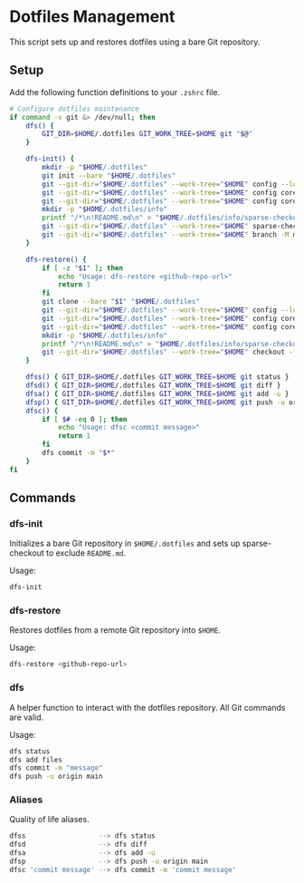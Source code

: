 # Dotfiles Management

This script sets up and restores dotfiles using a bare Git repository.

## Setup

Add the following function definitions to your `.zshrc` file.

```sh
# Configure dotfiles maintenance
if command -v git &> /dev/null; then
    dfs() {
        GIT_DIR=$HOME/.dotfiles GIT_WORK_TREE=$HOME git "$@"
    }

    dfs-init() {
        mkdir -p "$HOME/.dotfiles"
        git init --bare "$HOME/.dotfiles"
        git --git-dir="$HOME/.dotfiles" --work-tree="$HOME" config --local status.showUntrackedFiles no
        git --git-dir="$HOME/.dotfiles" --work-tree="$HOME" config core.sparseCheckout true
        git --git-dir="$HOME/.dotfiles" --work-tree="$HOME" config core.sparseCheckoutCone false
        mkdir -p "$HOME/.dotfiles/info"
        printf "/*\n!README.md\n" > "$HOME/.dotfiles/info/sparse-checkout"
        git --git-dir="$HOME/.dotfiles" --work-tree="$HOME" sparse-checkout reapply
        git --git-dir="$HOME/.dotfiles" --work-tree="$HOME" branch -M main
    }

    dfs-restore() {
        if [ -z "$1" ]; then
            echo "Usage: dfs-restore <github-repo-url>"
            return 1
        fi
        git clone --bare "$1" "$HOME/.dotfiles"
        git --git-dir="$HOME/.dotfiles" --work-tree="$HOME" config --local status.showUntrackedFiles no
        git --git-dir="$HOME/.dotfiles" --work-tree="$HOME" config core.sparseCheckout true
        git --git-dir="$HOME/.dotfiles" --work-tree="$HOME" config core.sparseCheckoutCone false
        mkdir -p "$HOME/.dotfiles/info"
        printf "/*\n!README.md\n" > "$HOME/.dotfiles/info/sparse-checkout"
        git --git-dir="$HOME/.dotfiles" --work-tree="$HOME" checkout -f
    }

    dfss() { GIT_DIR=$HOME/.dotfiles GIT_WORK_TREE=$HOME git status }
    dfsd() { GIT_DIR=$HOME/.dotfiles GIT_WORK_TREE=$HOME git diff }
    dfsa() { GIT_DIR=$HOME/.dotfiles GIT_WORK_TREE=$HOME git add -u }
    dfsp() { GIT_DIR=$HOME/.dotfiles GIT_WORK_TREE=$HOME git push -u origin main }
    dfsc() {
        if [ $# -eq 0 ]; then
            echo "Usage: dfsc <commit message>"
            return 1
        fi
        dfs commit -m "$*"
    }
fi
```

## Commands

### dfs-init

Initializes a bare Git repository in `$HOME/.dotfiles` and sets up sparse-checkout to exclude `README.md`.

Usage:

```sh
dfs-init
```

### dfs-restore

Restores dotfiles from a remote Git repository into `$HOME`.

Usage:

```sh
dfs-restore <github-repo-url>
```

### dfs

A helper function to interact with the dotfiles repository. All Git commands are valid.

Usage:

```sh
dfs status
dfs add files
dfs commit -m "message"
dfs push -u origin main
```

### Aliases

Quality of life aliases.

```sh
dfss                  --> dfs status
dfsd                  --> dfs diff
dfsa                  --> dfs add -u
dfsp                  --> dfs push -u origin main
dfsc 'commit message' --> dfs commit -m 'commit message'
```
